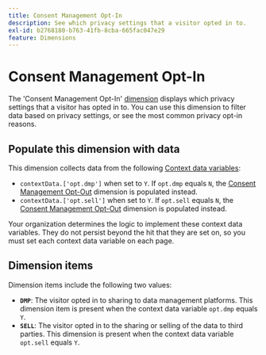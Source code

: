 ```yaml
---
title: Consent Management Opt-In
description: See which privacy settings that a visitor opted in to.
exl-id: b2768180-b763-41fb-8cba-665fac047e29
feature: Dimensions
---
```

# Consent Management Opt-In

The 'Consent Management Opt-In' [dimension](overview.md) displays which privacy settings that a visitor has opted in to. You can use this dimension to filter data based on privacy settings, or see the most common privacy opt-in reasons.

## Populate this dimension with data

This dimension collects data from the following [Context data variables](/help/implement/vars/page-vars/contextdata.md):

* `contextData.['opt.dmp']` when set to `Y`. If `opt.dmp` equals `N`, the [Consent Management Opt-Out](cm-opt-out.md) dimension is populated instead.
* `contextData.['opt.sell']` when set to `Y`. If `opt.sell` equals `N`, the [Consent Management Opt-Out](cm-opt-out.md) dimension is populated instead.

Your organization determines the logic to implement these context data variables. They do not persist beyond the hit that they are set on, so you must set each context data variable on each page.

## Dimension items

Dimension items include the following two values:

* **`DMP`**: The visitor opted in to sharing to data management platforms. This dimension item is present when the context data variable `opt.dmp` equals `Y`.
* **`SELL`**: The visitor opted in to the sharing or selling of the data to third parties. This dimension is present when the context data variable `opt.sell` equals `Y`.
